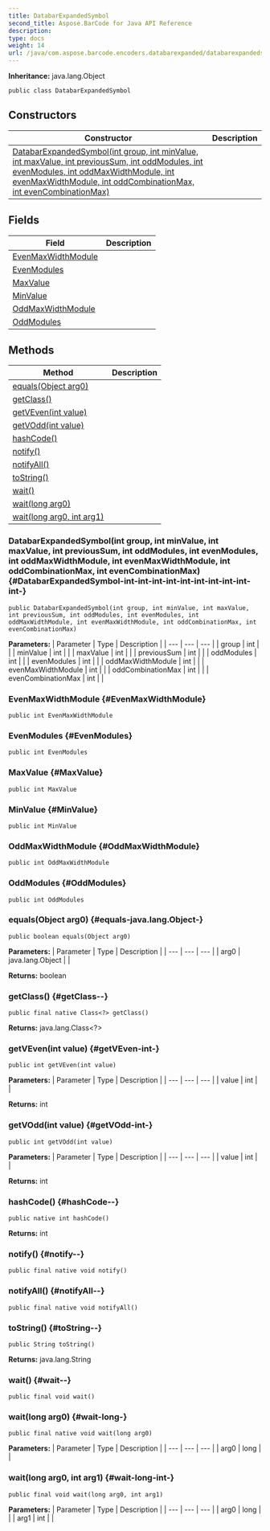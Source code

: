 ```yaml
---
title: DatabarExpandedSymbol
second_title: Aspose.BarCode for Java API Reference
description: 
type: docs
weight: 14
url: /java/com.aspose.barcode.encoders.databarexpanded/databarexpandedsymbol/
---
```

**Inheritance:**
java.lang.Object
```
public class DatabarExpandedSymbol
```
## Constructors

| Constructor | Description |
| --- | --- |
| [DatabarExpandedSymbol(int group, int minValue, int maxValue, int previousSum, int oddModules, int evenModules, int oddMaxWidthModule, int evenMaxWidthModule, int oddCombinationMax, int evenCombinationMax)](#DatabarExpandedSymbol-int-int-int-int-int-int-int-int-int-int-) |  |
## Fields

| Field | Description |
| --- | --- |
| [EvenMaxWidthModule](#EvenMaxWidthModule) |  |
| [EvenModules](#EvenModules) |  |
| [MaxValue](#MaxValue) |  |
| [MinValue](#MinValue) |  |
| [OddMaxWidthModule](#OddMaxWidthModule) |  |
| [OddModules](#OddModules) |  |
## Methods

| Method | Description |
| --- | --- |
| [equals(Object arg0)](#equals-java.lang.Object-) |  |
| [getClass()](#getClass--) |  |
| [getVEven(int value)](#getVEven-int-) |  |
| [getVOdd(int value)](#getVOdd-int-) |  |
| [hashCode()](#hashCode--) |  |
| [notify()](#notify--) |  |
| [notifyAll()](#notifyAll--) |  |
| [toString()](#toString--) |  |
| [wait()](#wait--) |  |
| [wait(long arg0)](#wait-long-) |  |
| [wait(long arg0, int arg1)](#wait-long-int-) |  |
### DatabarExpandedSymbol(int group, int minValue, int maxValue, int previousSum, int oddModules, int evenModules, int oddMaxWidthModule, int evenMaxWidthModule, int oddCombinationMax, int evenCombinationMax) {#DatabarExpandedSymbol-int-int-int-int-int-int-int-int-int-int-}
```
public DatabarExpandedSymbol(int group, int minValue, int maxValue, int previousSum, int oddModules, int evenModules, int oddMaxWidthModule, int evenMaxWidthModule, int oddCombinationMax, int evenCombinationMax)
```


**Parameters:**
| Parameter | Type | Description |
| --- | --- | --- |
| group | int |  |
| minValue | int |  |
| maxValue | int |  |
| previousSum | int |  |
| oddModules | int |  |
| evenModules | int |  |
| oddMaxWidthModule | int |  |
| evenMaxWidthModule | int |  |
| oddCombinationMax | int |  |
| evenCombinationMax | int |  |

### EvenMaxWidthModule {#EvenMaxWidthModule}
```
public int EvenMaxWidthModule
```


### EvenModules {#EvenModules}
```
public int EvenModules
```


### MaxValue {#MaxValue}
```
public int MaxValue
```


### MinValue {#MinValue}
```
public int MinValue
```


### OddMaxWidthModule {#OddMaxWidthModule}
```
public int OddMaxWidthModule
```


### OddModules {#OddModules}
```
public int OddModules
```


### equals(Object arg0) {#equals-java.lang.Object-}
```
public boolean equals(Object arg0)
```




**Parameters:**
| Parameter | Type | Description |
| --- | --- | --- |
| arg0 | java.lang.Object |  |

**Returns:**
boolean
### getClass() {#getClass--}
```
public final native Class<?> getClass()
```




**Returns:**
java.lang.Class<?>
### getVEven(int value) {#getVEven-int-}
```
public int getVEven(int value)
```




**Parameters:**
| Parameter | Type | Description |
| --- | --- | --- |
| value | int |  |

**Returns:**
int
### getVOdd(int value) {#getVOdd-int-}
```
public int getVOdd(int value)
```




**Parameters:**
| Parameter | Type | Description |
| --- | --- | --- |
| value | int |  |

**Returns:**
int
### hashCode() {#hashCode--}
```
public native int hashCode()
```




**Returns:**
int
### notify() {#notify--}
```
public final native void notify()
```




### notifyAll() {#notifyAll--}
```
public final native void notifyAll()
```




### toString() {#toString--}
```
public String toString()
```




**Returns:**
java.lang.String
### wait() {#wait--}
```
public final void wait()
```




### wait(long arg0) {#wait-long-}
```
public final native void wait(long arg0)
```




**Parameters:**
| Parameter | Type | Description |
| --- | --- | --- |
| arg0 | long |  |

### wait(long arg0, int arg1) {#wait-long-int-}
```
public final void wait(long arg0, int arg1)
```




**Parameters:**
| Parameter | Type | Description |
| --- | --- | --- |
| arg0 | long |  |
| arg1 | int |  |

